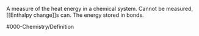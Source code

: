 A measure of the heat energy in a chemical system. Cannot be measured, [[Enthalpy change]]s can. 
The energy stored in bonds.

#000-Chemistry/Definition 
